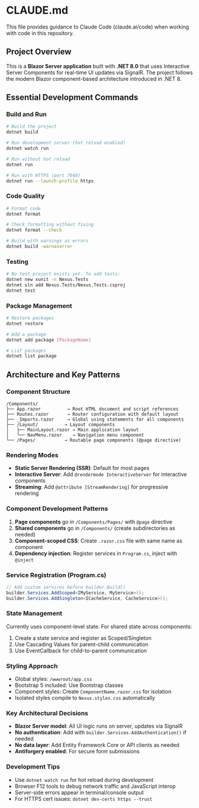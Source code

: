 # CLAUDE.md

This file provides guidance to Claude Code (claude.ai/code) when working with code in this repository.

## Project Overview

This is a **Blazor Server application** built with **.NET 8.0** that uses Interactive Server Components for real-time UI updates via SignalR. The project follows the modern Blazor component-based architecture introduced in .NET 8.

## Essential Development Commands

### Build and Run
```bash
# Build the project
dotnet build

# Run development server (hot reload enabled)
dotnet watch run

# Run without hot reload
dotnet run

# Run with HTTPS (port 7048)
dotnet run --launch-profile https
```

### Code Quality
```bash
# Format code
dotnet format

# Check formatting without fixing
dotnet format --check

# Build with warnings as errors
dotnet build -warnaserror
```

### Testing
```bash
# No test project exists yet. To add tests:
dotnet new xunit -n Nexus.Tests
dotnet sln add Nexus.Tests/Nexus.Tests.csproj
dotnet test
```

### Package Management
```bash
# Restore packages
dotnet restore

# Add a package
dotnet add package [PackageName]

# List packages
dotnet list package
```

## Architecture and Key Patterns

### Component Structure
```
/Components/
├── App.razor          → Root HTML document and script references
├── Routes.razor       → Router configuration with default layout
├── _Imports.razor     → Global using statements for all components
├── /Layout/          → Layout components
│   ├── MainLayout.razor → Main application layout
│   └── NavMenu.razor    → Navigation menu component
└── /Pages/           → Routable page components (@page directive)
```

### Rendering Modes
- **Static Server Rendering (SSR)**: Default for most pages
- **Interactive Server**: Add `@rendermode InteractiveServer` for interactive components
- **Streaming**: Add `@attribute [StreamRendering]` for progressive rendering

### Component Development Patterns
1. **Page components** go in `/Components/Pages/` with `@page` directive
2. **Shared components** go in `/Components/` (create subdirectories as needed)
3. **Component-scoped CSS**: Create `.razor.css` file with same name as component
4. **Dependency injection**: Register services in `Program.cs`, inject with `@inject`

### Service Registration (Program.cs)
```csharp
// Add custom services before builder.Build()
builder.Services.AddScoped<IMyService, MyService>();
builder.Services.AddSingleton<ICacheService, CacheService>();
```

### State Management
Currently uses component-level state. For shared state across components:
1. Create a state service and register as Scoped/Singleton
2. Use Cascading Values for parent-child communication
3. Use EventCallback for child-to-parent communication

### Styling Approach
- Global styles: `/wwwroot/app.css`
- Bootstrap 5 included: Use Bootstrap classes
- Component styles: Create `ComponentName.razor.css` for isolation
- Isolated styles compile to `Nexus.styles.css` automatically

### Key Architectural Decisions
- **Blazor Server model**: All UI logic runs on server, updates via SignalR
- **No authentication**: Add with `builder.Services.AddAuthentication()` if needed
- **No data layer**: Add Entity Framework Core or API clients as needed
- **Antiforgery enabled**: For secure form submissions

### Development Tips
- Use `dotnet watch run` for hot reload during development
- Browser F12 tools to debug network traffic and JavaScript interop
- Server-side errors appear in terminal/console output
- For HTTPS cert issues: `dotnet dev-certs https --trust`
